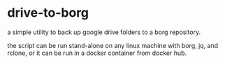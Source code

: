# drive-to-borg
a simple utility to back up google drive folders to a borg repository.

the script can be run stand-alone on any linux machine with borg, jq, and rclone, or it can be run in a docker container from docker hub.
